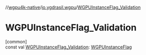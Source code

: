 //[wgpu4k-native](../../index.md)/[io.ygdrasil.wgpu](index.md)/[WGPUInstanceFlag_Validation](-w-g-p-u-instance-flag_-validation.md)

# WGPUInstanceFlag_Validation

[common]\
const val [WGPUInstanceFlag_Validation](-w-g-p-u-instance-flag_-validation.md): [WGPUInstanceFlag](-w-g-p-u-instance-flag/index.md)